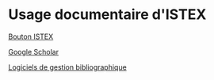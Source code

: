 # Usage documentaire d'ISTEX

[Bouton ISTEX](bouton-istex.md)

[Google Scholar](google-scholar.md)

[Logiciels de gestion bibliographique](logiciels-de-gestion-bibliographique/)

